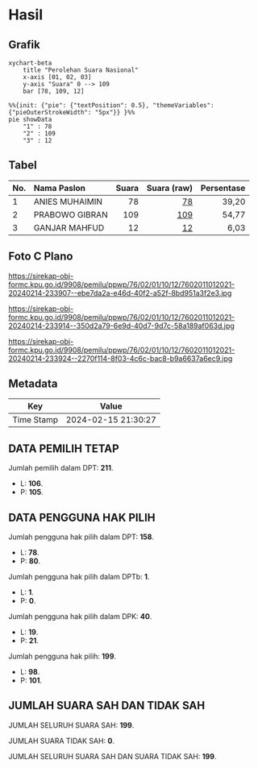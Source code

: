 # Hasil

## Grafik

```mermaid
xychart-beta
    title "Perolehan Suara Nasional"
    x-axis [01, 02, 03]
    y-axis "Suara" 0 --> 109
    bar [78, 109, 12]
```

```mermaid
%%{init: {"pie": {"textPosition": 0.5}, "themeVariables": {"pieOuterStrokeWidth": "5px"}} }%%
pie showData
    "1" : 78
    "2" : 109
    "3" : 12
```

## Tabel

| No. | Nama Paslon    | Suara | Suara (raw) | Persentase |
|:--- |:-------------- | -----:| -----------:| ----------:|
| 1   | ANIES MUHAIMIN | 78    | [78][p-1]   | 39,20      |
| 2   | PRABOWO GIBRAN | 109   | [109][p-2]  | 54,77      |
| 3   | GANJAR MAHFUD  | 12    | [12][p-3]   | 6,03       |


[p-1]: https://github.com/gigit-pemilu/pemilu-2024/blob/main/pilpres/hitung-suara/sub/76-sulawesi-barat/sub/02-mamuju/sub/01-mamuju/sub/1012-karema/sub/021-tps/sub/paslon-1.txt
[p-2]: https://github.com/gigit-pemilu/pemilu-2024/blob/main/pilpres/hitung-suara/sub/76-sulawesi-barat/sub/02-mamuju/sub/01-mamuju/sub/1012-karema/sub/021-tps/sub/paslon-2.txt
[p-3]: https://github.com/gigit-pemilu/pemilu-2024/blob/main/pilpres/hitung-suara/sub/76-sulawesi-barat/sub/02-mamuju/sub/01-mamuju/sub/1012-karema/sub/021-tps/sub/paslon-3.txt

## Foto C Plano

https://sirekap-obj-formc.kpu.go.id/9908/pemilu/ppwp/76/02/01/10/12/7602011012021-20240214-233907--ebe7da2a-e46d-40f2-a52f-8bd951a3f2e3.jpg

https://sirekap-obj-formc.kpu.go.id/9908/pemilu/ppwp/76/02/01/10/12/7602011012021-20240214-233914--350d2a79-6e9d-40d7-9d7c-58a189af063d.jpg

https://sirekap-obj-formc.kpu.go.id/9908/pemilu/ppwp/76/02/01/10/12/7602011012021-20240214-233924--2270f114-8f03-4c6c-bac8-b9a6637a6ec9.jpg


## Metadata

| Key        | Value               |
| ---------- | ------------------- |
| Time Stamp | 2024-02-15 21:30:27 |


## DATA PEMILIH TETAP

Jumlah pemilih dalam DPT: **211**.
 * L: **106**.
 * P: **105**.

## DATA PENGGUNA HAK PILIH

Jumlah pengguna hak pilih dalam DPT: **158**.
 * L: **78**.
 * P: **80**.

Jumlah pengguna hak pilih dalam DPTb: **1**.
 * L: **1**.
 * P: **0**.

Jumlah pengguna hak pilih dalam DPK: **40**.
 * L: **19**.
 * P: **21**.

Jumlah pengguna hak pilih: **199**.
 * L: **98**.
 * P: **101**.

## JUMLAH SUARA SAH DAN TIDAK SAH

JUMLAH SELURUH SUARA SAH: **199**.

JUMLAH SUARA TIDAK SAH: **0**.

JUMLAH SELURUH SUARA SAH DAN SUARA TIDAK SAH: **199**.


